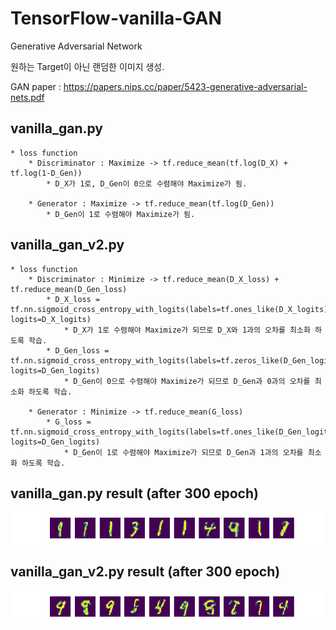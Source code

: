 # TensorFlow-vanilla-GAN
Generative Adversarial Network

원하는 Target이 아닌 랜덤한 이미지 생성.

GAN paper : https://papers.nips.cc/paper/5423-generative-adversarial-nets.pdf

## vanilla_gan.py
    * loss function
        * Discriminator : Maximize -> tf.reduce_mean(tf.log(D_X) + tf.log(1-D_Gen))
            * D_X가 1로, D_Gen이 0으로 수렴해야 Maximize가 됨.
            
        * Generator : Maximize -> tf.reduce_mean(tf.log(D_Gen)) 
            * D_Gen이 1로 수렴해야 Maximize가 됨.
            
## vanilla_gan_v2.py
    * loss function
        * Discriminator : Minimize -> tf.reduce_mean(D_X_loss) + tf.reduce_mean(D_Gen_loss)
            * D_X_loss = tf.nn.sigmoid_cross_entropy_with_logits(labels=tf.ones_like(D_X_logits), logits=D_X_logits)
                * D_X가 1로 수렴해야 Maximize가 되므로 D_X와 1과의 오차를 최소화 하도록 학습.
            * D_Gen_loss = tf.nn.sigmoid_cross_entropy_with_logits(labels=tf.zeros_like(D_Gen_logits), logits=D_Gen_logits)
                * D_Gen이 0으로 수렴해야 Maximize가 되므로 D_Gen과 0과의 오차를 최소화 하도록 학습.
                
        * Generator : Minimize -> tf.reduce_mean(G_loss)
            * G_loss = tf.nn.sigmoid_cross_entropy_with_logits(labels=tf.ones_like(D_Gen_logits), logits=D_Gen_logits)
                * D_Gen이 1로 수렴해야 Maximize가 되므로 D_Gen과 1과의 오차를 최소화 하도록 학습.
                
                
## vanilla_gan.py result (after 300 epoch)
![vanilla_gan.py](./generate/300.png)

## vanilla_gan_v2.py result (after 300 epoch)
![vanilla_gan_v2.py](./generate_v2/300.png)
